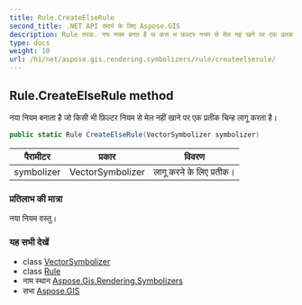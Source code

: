```yaml
---
title: Rule.CreateElseRule
second_title: .NET API संदर्भ के लिए Aspose.GIS
description: Rule तरक. नय नयम बनत है ज कस भ फ़ल्टर नयम से मेल नहं खने पर एक प्रतक चन्ह लगू करत है
type: docs
weight: 10
url: /hi/net/aspose.gis.rendering.symbolizers/rule/createelserule/
---
```

## Rule.CreateElseRule method

नया नियम बनाता है जो किसी भी फ़िल्टर नियम से मेल नहीं खाने पर एक प्रतीक चिन्ह लागू करता है।

```csharp
public static Rule CreateElseRule(VectorSymbolizer symbolizer)
```

| पैरामीटर | प्रकार | विवरण |
| --- | --- | --- |
| symbolizer | VectorSymbolizer | लागू करने के लिए प्रतीक। |

### प्रतिलाभ की मात्रा

नया नियम वस्तु।

### यह सभी देखें

* class [VectorSymbolizer](../../vectorsymbolizer/)
* class [Rule](../)
* नाम स्थान [Aspose.Gis.Rendering.Symbolizers](../../rule/)
* सभा [Aspose.GIS](../../../)


